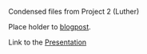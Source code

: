 Condensed files from Project 2 (Luther)


Place holder to [blogpost]().


Link to the [Presentation](https://docs.google.com/presentation/d/1RMjT8VRGqEwXAiyRZpPjrFCpCl_iueCWNKNEitDFzrQ/edit?usp=sharing)
